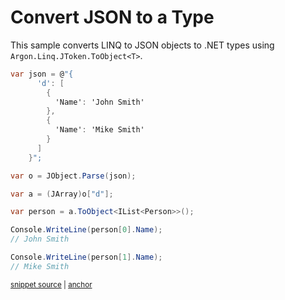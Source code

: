 # Convert JSON to a Type

This sample converts LINQ to JSON objects to .NET types using `Argon.Linq.JToken.ToObject<T>`.

<!-- snippet: ToObjectComplex -->
<a id='snippet-toobjectcomplex'></a>
```cs
var json = @"{
      'd': [
        {
          'Name': 'John Smith'
        },
        {
          'Name': 'Mike Smith'
        }
      ]
    }";

var o = JObject.Parse(json);

var a = (JArray)o["d"];

var person = a.ToObject<IList<Person>>();

Console.WriteLine(person[0].Name);
// John Smith

Console.WriteLine(person[1].Name);
// Mike Smith
```
<sup><a href='/Src/Tests/Documentation/Samples/Linq/ToObjectComplex.cs#L42-L65' title='Snippet source file'>snippet source</a> | <a href='#snippet-toobjectcomplex' title='Start of snippet'>anchor</a></sup>
<!-- endSnippet -->
